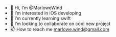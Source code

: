 - 👋 Hi, I’m @MarloweWind
- 👀 I’m interested in iOS developing
- 🌱 I’m currently learning swift
- 💞️ I’m looking to collaborate on cool new project
- 📫 How to reach me marlowe.wind@gmail.com
<!---
MarloweWind/MarloweWind is a ✨ special ✨ repository because its `README.md` (this file) appears on your GitHub profile.
You can click the Preview link to take a look at your changes.
--->
